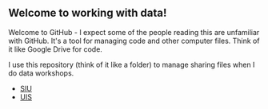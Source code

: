 ## Welcome to working with data!

Welcome to GitHub - I expect some of the people reading this are unfamiliar with GitHub. It's a tool for managing code and other computer files. Think of it like Google Drive for code. 

I use this repository (think of it like a folder) to manage sharing files when I do data workshops. 
+ [SIU](SESSIONS/SIU_2024/README.md)
+ [UIS](SESSIONS/UIS_2024/README.md)
